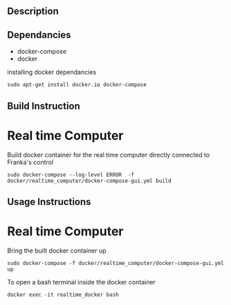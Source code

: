 ## Description 

## Dependancies 
- docker-compose
- docker 

installing docker dependancies 
```
sudo apt-get install docker.io docker-compose
```
## Build Instruction
# Real time Computer 
Build docker container for the real time computer directly connected to Franka's control 
```
sudo docker-compose --log-level ERROR  -f docker/realtime_computer/docker-compose-gui.yml build
```

## Usage Instructions 
# Real time Computer 
Bring the built docker container up 

```
sudo docker-compose -f docker/realtime_computer/docker-compose-gui.yml up 
```

To open a bash terminal inside the docker container 
```
docker exec -it realtime_docker bash
```